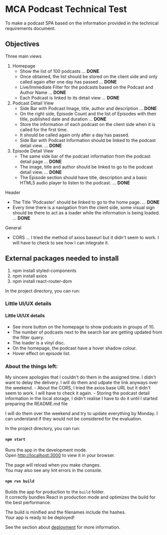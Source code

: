 # MCA Podcast Technical Test

To make a podcast SPA based on the information provided in the technical requirements document.

## Objectives
Three main views
1. Homepage
    - Show the list of 100 podcasts ... **DONE**
    - Once obtained, the list should be stored on the client side and only called again after one day has passed ... **DONE**
    - Live/Immediate Filter for the podcasts based on the Podcast and Author Name ... **DONE**
    - Each Podcast is linked to its detail view ... **DONE**
2. Podcast Detail View
    - Side Bar with Podcast Image, title, author and description ... **DONE**
    - On the right side, Episode Count and the list of Episodes with their title, published date and duration ... **DONE**
    - Store the information of each podcast on the client side when it is called for the first time.
    - It should be called again only after a day has passed.
    - Side Bar with Podcast Information should be linked to the podcast detail view. ... **DONE**
3. Episode Detail View
    - The same side bar of the podcast information from the podcast detail page ... **DONE**
    - The image, title and author should be linked to go to the podcast detail view. ... **DONE**
    - The Episode section should have title, description and a basic HTML5 audio player to listen to the podcast. ... **DONE**

Header
- The Title 'Podcaster' should be linked to go to the home page. ... **DONE**
- Every time there is a navigation from the client side, some visual sign should be there to act as a loader while the information is being loaded. ... **DONE**

General
- CORS ... I tried the method of axios baseurl but it didn't seem to work. I will have to check to see how I can integrate it.


## External packages needed to install
1. npm install styled-components
2. npm install axios
3. npm install react-router-dom

In the project directory, you can run:

### Little UI/UX details
#### Little UI/UX details
- See more button on the homepage to show podcasts in groups of 10.
- The number of podcasts next to the search bar are getting updated from the filter query.
- The loader is a vinyl disc.
- On the homepage, the podcast have a hover shadow colour.
- Hover effect on episode list.


### About the things left:
My sincere apologies that I couldn't do them in the assigned time. I didn't want to delay the delivery. 
I will do them and udpate the link anyways over the weekend.
    - About the CORS, I tried the axios base URL but it didn't seem to work. I will have to check it again.
    - Storing the podcast detail information in the local storage, I didn't realise I have to do it until I started preparing the README.md file

I will do them over the weekend and try to update everything by Monday. I can understand if they would not be considered for the evaluation. 

In the project directory, you can run:

#### `npm start`

Runs the app in the development mode.\
Open [http://localhost:3000](http://localhost:3000) to view it in your browser.

The page will reload when you make changes.\
You may also see any lint errors in the console.

#### `npm run build`

Builds the app for production to the `build` folder.\
It correctly bundles React in production mode and optimizes the build for the best performance.

The build is minified and the filenames include the hashes.\
Your app is ready to be deployed!

See the section about [deployment](https://facebook.github.io/create-react-app/docs/deployment) for more information.


